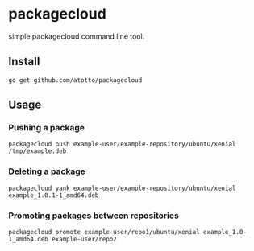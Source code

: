 # packagecloud

simple packagecloud command line tool.

## Install

    go get github.com/atotto/packagecloud

## Usage

### Pushing a package

    packagecloud push example-user/example-repository/ubuntu/xenial /tmp/example.deb
    
### Deleting a package

    packagecloud yank example-user/example-repository/ubuntu/xenial example_1.0.1-1_amd64.deb

### Promoting packages between repositories

    packagecloud promote example-user/repo1/ubuntu/xenial example_1.0-1_amd64.deb example-user/repo2
